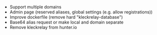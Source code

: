* Support multiple domains
* Admin page (reserved aliases, global settings (e.g. allow registrations))
* Improve dockerfile (remove hard "kleckrelay-database")
* Base64 alias request or make local and domain separate
* Remove kleckrelay from hunter.io